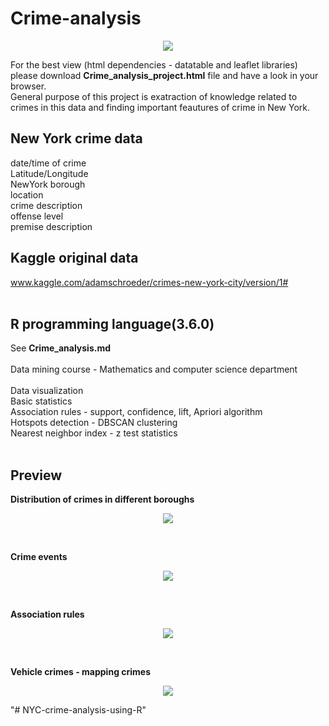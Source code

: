 # Crime-analysis

<p align="center">
  <img src="https://github.com/mcoric96/Crime-analysis/blob/master/Crime_analysis_project_files/crime-analysis.jpg">
</p>

For the best view (html dependencies - datatable and leaflet libraries) please download **Crime_analysis_project.html** file and have a look in your browser. <br>
General purpose of this project is exatraction of knowledge related to crimes in this data and finding important feautures of crime in New York.
## New York crime data
date/time of crime<br>
Latitude/Longitude<br>
NewYork borough<br>
location<br>
crime description<br>
offense level<br>
premise description
## Kaggle original data
www.kaggle.com/adamschroeder/crimes-new-york-city/version/1# <br><br>
## R programming language(3.6.0)

See **Crime_analysis.md**<br><br>
Data mining course - Mathematics and computer science department<br><br>
Data visualization <br>
Basic statistics <br>
Association rules - support, confidence, lift, Apriori algorithm<br>
Hotspots detection - DBSCAN clustering<br>
Nearest neighbor index - z test statistics<br><br>

## Preview
**Distribution of crimes in different boroughs**
<p align="center">
  <img src="https://github.com/mcoric96/Crime-analysis/blob/master/Crime_analysis_project_github_files/figure-markdown_github/unnamed-chunk-10-1.png?raw=true">
</p>

<br>

**Crime events**
<p align="center">
  <img src="https://github.com/mcoric96/Crime-analysis/blob/master/Crime_analysis_project_files/crime-events.PNG?raw=true">
</p>

<br>

**Association rules**
<p align="center">
  <img src="https://github.com/mcoric96/Crime-analysis/blob/master/Crime_analysis_project_files/association_rules.PNG?raw=true">
</p>

<br>

**Vehicle crimes - mapping crimes**
<p align="center">
  <img src="https://github.com/mcoric96/Crime-analysis/blob/master/Crime_analysis_project_files/vehicle-crimes.PNG?raw=true">
</p>
"# NYC-crime-analysis-using-R" 
